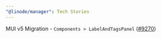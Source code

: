 ```yaml
---
"@linode/manager": Tech Stories
---
```


MUI v5 Migration - `Components > LabelAndTagsPanel` ([#9270](https://github.com/linode/manager/pull/9270))
